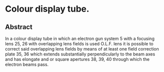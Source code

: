 # Colour display tube.

## Abstract
In a colour display tube in which an electron gun system 5 with a focusing lens 25, 26 with overlapping lens fields is used O.L.F. lens it is possible to correct said overlapping lens fields by means of at least one field correction plate 35, 36 which extends substantially perpendicularly to the beam axes and has elongate and or square apertures 38, 39, 40 through which the electron beams pass.
